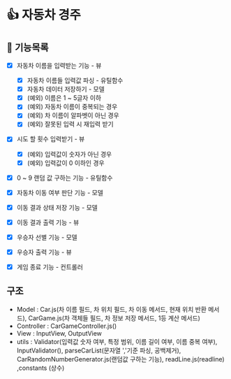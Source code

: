 # 👍 자동차 경주

## 🐾 기능목록

- [x] 자동차 이름을 입력받는 기능 - 뷰
  - [x] 자동차 이름들 입력값 파싱 - 유틸함수
  - [x] 자동차 데이터 저장하기 - 모델 
  - [x] (예외) 이름은 1 ~ 5글자 이하
  - [x] (예외) 자동차 이름이 중복되는 경우
  - [x] (예외) 차 이름이 알파벳이 아닌 경우
  - [x] (예외) 잘못된 입력 시 재입력 받기

- [x] 시도 할 횟수 입력받기 - 뷰
  - [x] (예외) 입력값이 숫자가 아닌 경우
  - [x] (예외) 입력값이 0 이하인 경우

- [x] 0 ~ 9 랜덤 값 구하는 기능 - 유틸함수

- [x] 자동차 이동 여부 판단 기능 - 모델

- [x] 이동 결과 상태 저장 기능 - 모델

- [x] 이동 결과 출력 기능 - 뷰

- [x] 우승자 선별 기능 - 모델

- [x] 우승자 출력 기능 - 뷰

- [x] 게임 종료 기능 - 컨트롤러

## 구조

- Model : Car.js(차 이름 필드, 차 위치 필드, 차 이동 메서드, 현재 위치 반환 메서드), CarGame.js(차 객체들 필드, 차 정보 저장 메서드, 1등 계산 메서드)
- Controller : CarGameController.js()
- View : InputView, OutputView
- utils : Validator(입력값 숫자 여부, 특정 범위, 이름 길이 여부, 이름 중복 여부), InputValidator(), parseCarList(문자열 ','기준 파싱, 공백제거), CarRandomNumberGenerator.js(랜덤값 구하는 기능), readLine.js(readline) ,constants (상수)
